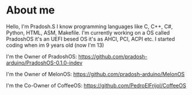 # About me
Hello, I'm Pradosh.S I know programming languages like C, C++, C#, Python, HTML, ASM, Makefile. I'm currently working on a OS called PradoshOS it's an UEFI besed OS it's as AHCI, PCI, ACPI etc. I started coding when im 9 years old (now I'm 13)

I'm the Owner of PradoshOS: https://github.com/pradosh-arduino/PradoshOS-0.1.0-indev

I'm the Owner of MelonOS: https://github.com/pradosh-arduino/MelonOS

I'm the Co-Owner of CoffeeOS: https://github.com/PedroElFrijol/CoffeeOS
